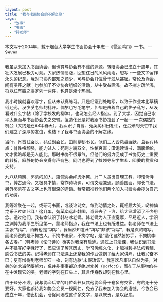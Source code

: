 ```yaml
---
layout: post
title: "我与书画协会的不解之缘"
tags:
  - "故事"
  - "书画"
  - "韩老师"
---
```


本文写于2004年，载于烟台大学学生书画协会十年志--《雪泥鸿爪》一书。 --Seven

- - - -

我虽从未加入书画协会，但也算与协会有不浅的渊源。转眼协会已成立十周年，其壮大发展已极为可观。大家热情高涨，回想往日的风风雨雨，想写下一些文字留作永久的纪念。我对书协内部知之颇少，可与协会几位骨干过从甚密。常论及协会，间有美芹之献；也参加了不少协会组织的活动，从中受益匪浅。故不揣才疏学浅，将以住有趣之事罗列一两件，也算是湊个热闹。

我小时候就喜欢写字，但从未认真练习。只是经常到处瞎写，以致于作业本比草稿纸还乱，没少受老师的批评。偶尔也写毛笔字，但都是由着自己的性子乱写，从没看过什么字帖（除了学校发的柳体），也没怎么经人指点。到了大学，因觉自己水平太低而与书画协会失之交臂。但造化还是将我跟书协拉到了一起──一次偶然的机会（大约是在98年春天），我认识了肖晋、苑英奕和田相伟，在后来的交往中我们建立了深厚的友谊，也结下了我与书画协会的不解之缘。

当时，肖晋任会长，苑任副会长，田则是秘书长。他们三人皆风趣幽默，且各有特点：肖性格顽强，能力过人；苑则才貌双全，性格爽直；田饱读诗书，满腹经纶，文才武略却是无人能比。那时书协不很景气，但他们的努力促成了书协历史上重要的转折，寂静的协会变得有声有色。同时也得到了校领导及学生处、团委的赞赏和支持。

九八级顾巍、郭凯的加入，更使协会如虎添翼。此二人虽出自理工科，却饱读诗书，博古通今，又极具才情，常作诗填词，可谓文理兼通。顾善国画，郭长书法，另外郭凯在古文字上也有很深的造诣。我常把推荐他们两个加入书画协会揽为自己的功劳。

我等常聚在一起，或研习书画，或谈论诗文。每到动情之处，辄相顾大笑，叹神仙之乐不过如此耳！这几年，苑英奕远赴韩国，肖晋去了上海，给大家增添了不少思念。通过他们，我有幸认识了韩冬冰老师。韩老师为人正直宽厚，平易近人，学识之渊博为我平生所见第一。蒙老师指点，我在书法上也有所进益。韩老师在书法上主张“胡写”，而我也是“胡写”。我当然知道此“胡写”非彼“胡写”，我是真的瞎写，而老师说的是不拘古人，不拘书法家，不拘字帖，是“造化自然皆妙手，不妨桃李各占春。”（韩老师《论书诗》）确实对我深有启迪。通过上书法课，我认识到书法并不是写好字就行了，还应该了解其历史，学习传统文化，才能得到书法的精髓，感受书法的美。记得老师在书法课上还拿我的作业做例子给大家讲解，让我兴奋不已；更有增得到老师印石一枚，刻有边款“未假矫饰”。我喜欢凡事以自然为美，对美的追求当然要努力，但并非事事都追求绝对完美（perfect），而在于从事物的存在中发现它的美。老师的字刻在石头上，其言传身教却刻在我心里。

由于缘分不浅，我与协会后来的几位会长及其他协会骨干也多有交往，有的还十分要好。大家也都待我如协会会员一视同仁，免去了我未加入协会的遗憾。今协会已成立十年，借此机会，仓促间湊成这许多文字，是以庆贺，是以纪念。
